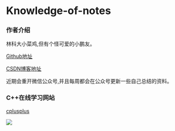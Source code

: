 # Knowledge-of-notes

### 作者介绍
林科大小菜鸡,但有个怪可爱的小鹏友。

[Github地址](https://github.com/GpsLypy)

[CSDN博客地址](https://blog.csdn.net/weixin_46269257?spm=1001.2014.3001.5343)

近期会重开微信公众号,并且每周都会在公众号更新一些自己总结的资料。

### C++在线学习网站
[cplusplus](http://www.cplusplus.com/)

![](https://imgkr.cn-bj.ufileos.com/66f3a716-b3cc-469b-9b61-8be00244305c.png)
